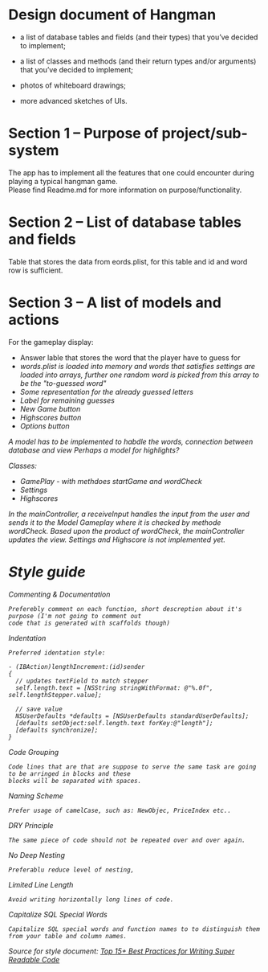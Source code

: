Design document of Hangman
=============

- a list of database tables and fields (and their types) that you’ve decided to implement;

- a list of classes and methods (and their return types and/or arguments) that you’ve decided to implement;

- photos of whiteboard drawings;

- more advanced sketches of UIs.

# Section 1 – Purpose of project/sub-system
The app has to implement all the features that one could encounter during playing a typical hangman game.
<br>Please find Readme.md for more information on purpose/functionality.

# Section 2 – List of database tables and fields

Table that stores the data from eords.plist, for this table and id and word row is sufficient.
    
# Section 3 – A list of models and actions

For the gameplay display:
<ul>
<li>Answer lable that stores the word that the player have to guess for<i></li>
<li>words.plist is loaded into memory and words that satisfies settings are loaded into arrays,
further one random word is picked from this array to be the "to-guessed word"</li>
<li>Some representation for the already guessed letters</li>
<li>Label for remaining guesses</li>
<li>New Game button</li>
<li>Highscores button</li>
<li>Options button</li>
</ul>

A model has to be implemented to habdle the words, connection between database and view
Perhaps a model for highlights?

Classes:
<ul>
<li>GamePlay - with methdoes startGame and wordCheck</li>
<li>Settings</li>
<li>Highscores</li>
</ul>

In the mainController, a receiveInput handles the input from the user and sends it to the Model Gameplay where it is
checked by methode wordCheck. Based upon the product of wordCheck, the mainController updates the view.
Settings and Highscore is not implemented yet.

# Style guide

Commenting & Documentation

    Preferebly comment on each function, short descreption about it's purpose (I'm not going to comment out
    code that is generated with scaffolds though)

Indentation

    Preferred identation style:

    - (IBAction)lengthIncrement:(id)sender
    {
      // updates textField to match stepper
      self.length.text = [NSString stringWithFormat: @"%.0f", self.lengthStepper.value];
    
      // save value
      NSUserDefaults *defaults = [NSUserDefaults standardUserDefaults];
      [defaults setObject:self.length.text forKey:@"length"];
      [defaults synchronize];    
    }

Code Grouping

    Code lines that are that are suppose to serve the same task are going to be arringed in blocks and these
    blocks will be separated with spaces.

Naming Scheme
    
    Prefer usage of camelCase, such as: NewObjec, PriceIndex etc..
    
DRY Principle

    The same piece of code should not be repeated over and over again.

No Deep Nesting

    Preferablu reduce level of nesting, 

Limited Line Length

    Avoid writing horizontally long lines of code.

Capitalize SQL Special Words

    Capitalize SQL special words and function names to to distinguish them from your table and column names.
    
Source for style document:
<a href='http://net.tutsplus.com/tutorials/html-css-techniques/top-15-best-practices-for-writing-super-readable-code/'>
Top 15+ Best Practices for Writing Super Readable Code</a>
